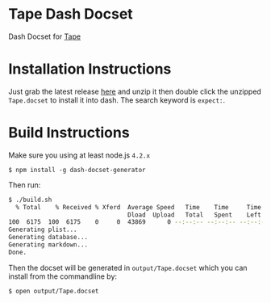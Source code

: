 # Tape Dash Docset

Dash Docset for [Tape](https://github.com/substack/tape)

# Installation Instructions

Just grab the latest release [here](https://raw.githubusercontent.com/eugeneware/tape-docset/master/output/Tape.docset.zip)
and unzip it then double click the unzipped `Tape.docset` to install it
into dash. The search keyword is `expect:`.

# Build Instructions

Make sure you using at least node.js `4.2.x`

```
$ npm install -g dash-docset-generator
```

Then run:

``` bash
$ ./build.sh
  % Total    % Received % Xferd  Average Speed   Time    Time     Time  Current
                                 Dload  Upload   Total   Spent    Left  Speed
100  6175  100  6175    0     0  43869      0 --:--:-- --:--:-- --:--:-- 44107
Generating plist...
Generating database...
Generating markdown...
Done.
```

Then the docset will be generated in `output/Tape.docset` which you can
install from the commandline by:

``` bash
$ open output/Tape.docset
```
